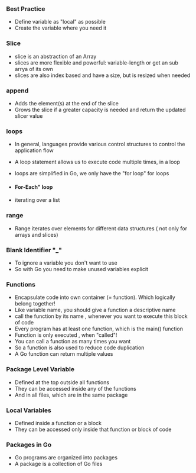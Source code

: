 ### Best Practice ###
- Define variable as "local" as possible
- Create the variable where you need it

### Slice ###
- slice is an abstraction of an Array
- slices are more flexible and powerful: variable-length or get an sub arrya of its own
- slices are also index based and have a size, but is resized when needed


### append ###
- Adds the element(s) at the end of the slice
- Grows the slice if a greater capacity is needed and return the updated slicer value

### loops ###
- In general, languages provide various control structures to control the application flow
- A loop statement allows us to execute code multiple times, in a loop
- loops are simplified in Go, we only have the "for loop" for loops

 - #### For-Each" loop ####
  - iterating over a list

### range ###
- Range iterates over elements for different data structures ( not only for arrays and slices)

### Blank Identifier "_" ###
- To ignore a variable you don't want to use
- So with Go you need to make unused variables explicit


### Functions ###
- Encapsulate code into own container (= function). Which logically belong together!
- Like variable name, you should give a function a descriptive name
- call the function by its name , whenever you want to execute this block of code
- Every program has at least one function, which is the main() function
- Function is only executed , when "called"!
- You can call a function as many times you want
- So a function is also used to reduce code duplication
- A Go function can return multiple values

### Package Level Variable ###
- Defined at the top outside all functions
- They can be accessed inside any of the functions
- And in all files, which are in the same package


### Local Variables ###
- Defined inside a function or a block
- They can be accessed only inside that function or block of code

### Packages in Go ###
- Go programs are organized into packages
- A package is a collection of Go files